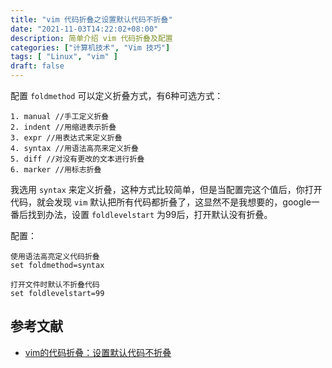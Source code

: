 ```yaml
---
title: "vim 代码折叠之设置默认代码不折叠"
date: "2021-11-03T14:22:02+08:00"
description: 简单介绍 vim 代码折叠及配置
categories: ["计算机技术", "Vim 技巧"]
tags: [ "Linux", "vim" ]
draft: false
---
```


配置 `foldmethod` 可以定义折叠方式，有6种可选方式：

```
1. manual //手工定义折叠
2. indent //用缩进表示折叠
3. expr //用表达式来定义折叠
4. syntax //用语法高亮来定义折叠
5. diff //对没有更改的文本进行折叠
6. marker //用标志折叠
```

我选用 `syntax` 来定义折叠，这种方式比较简单，但是当配置完这个值后，你打开代码，就会发现 `vim` 默认把所有代码都折叠了，这显然不是我想要的，google一番后找到办法，设置 `foldlevelstart` 为99后，打开默认没有折叠。

配置：

```vimrc
使用语法高亮定义代码折叠
set foldmethod=syntax

打开文件时默认不折叠代码
set foldlevelstart=99
```

## 参考文献

- [vim的代码折叠：设置默认代码不折叠](https://www.cnblogs.com/huanlei/archive/2012/04/03/2430633.html)